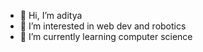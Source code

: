 - 👋 Hi, I’m aditya
- 👀 I’m interested in web dev and robotics
- 🌱 I’m currently learning computer science

<!---
hacchan4000/hacchan4000 is a ✨ special ✨ repository because its `README.md` (this file) appears on your GitHub profile.
You can click the Preview link to take a look at your changes.
--->
